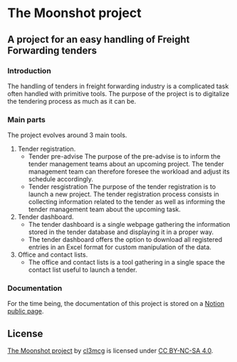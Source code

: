 # The Moonshot project

## A project for an easy handling of Freight Forwarding tenders

### Introduction

The handling of tenders in freight forwarding industry is a complicated task often handled with primitive tools.
The purpose of the project is to digitalize the tendering process as much as it can be.

### Main parts

The project evolves around 3 main tools.

1. Tender registration.
   - Tender pre-advise
     The purpose of the pre-advise is to inform the tender management teams about an upcoming project. The tender management team can therefore foresee the workload and adjust its schedule accordingly.
   - Tender resgistration
     The purpose of the tender registration is to launch a new project. The tender registration process consists in collecting information related to the tender as well as informing the tender management team about the upcoming task.
2. Tender dashboard.
   - The tender dashboard is a single webpage gathering the information stored in the tender database and displaying it in a proper way.
   - The tender dashboard offers the option to download all registered entries in an Excel format for custom manipulation of the data.
3. Office and contact lists.
   - The office and contact lists is a tool gathering in a single space the contact list useful to launch a tender.

### Documentation

For the time being, the documentation of this project is stored on a [Notion public page](https://www.notion.so/cl3mcg/Moonshot-19731ba2dfa84329862bc203d4a97793?pvs=4).

## License

[The Moonshot project](https://github.com/cl3mcg/moonshot) by [cl3mcg](http://www.linkedin.com/in/cl3mcg) is licensed under [CC BY-NC-SA 4.0](https://mirrors.creativecommons.org/presskit/icons/cc.svg?ref=chooser-v1](http://creativecommons.org/licenses/by-nc-sa/4.0/?ref=chooser-v1)http://creativecommons.org/licenses/by-nc-sa/4.0/?ref=chooser-v1).
